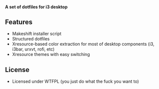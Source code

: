 #### A set of dotfiles for i3 desktop 
## Features
* Makeshift installer script
* Structured dotfiles
* Xresource-based color extraction for most of desktop components (i3, i3bar, urxvt, rofi, etc)
* Xresource themes with easy switching
## License
* Licensed under WTFPL (you just do what the fuck you want to)
